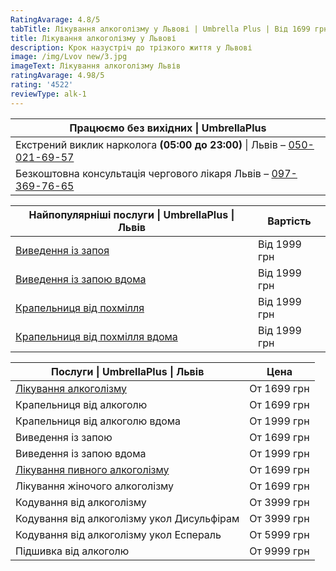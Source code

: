 ```yaml
---
RatingAvarage: 4.8/5
tabTitle: Лікування алкоголізму у Львові | Umbrella Plus | Від 1699 грн
title: Лікування алкоголізму у Львові
description: Крок назустріч до трізкого життя у Львові
image: /img/Lvov new/3.jpg
imageText: Лікування алкоголізму Львів
ratingAvarage: 4.98/5
rating: '4522'
reviewType: alk-1
---
```


| Працюємо без вихідних \| UmbrellaPlus                                                      |
| ------------------------------------------------------------------------------------------ |
| Екстрений виклик нарколога **(05:00 до 23:00)** \| Львів – [050-021-69-57](tel:0500216957) |
| Безкоштовна консультація чергового лікаря Львів – [097-369-76-65](tel:0973697665)          |

| Найпопулярніші послуги \| UmbrellaPlus \| Львів                      | Вартість     |
| -------------------------------------------------------------------- | ------------ |
| [Виведення із запоя](vivod-iz-zapoia-lvov-ua)                        | Від 1999 грн |
| [Виведення із запою вдома](Vivod-iz-zapoia-na-domy-lvіv-ua)          | Від 1999 грн |
| [Крапельниця від похмілля](Kapelnica_ot_alkogola_lvov)               | Від 1999 грн |
| [Крапельниця від похмілля вдома](Kapelnica_ot_alkogola_na-domy-lvіv) | Від 1999 грн |

| Послуги \| UmbrellaPlus \| Львів                                      | Цена        |
| --------------------------------------------------------------------- | ----------- |
| [Лікування алкоголізму](lechenie-alkogolizma-ua)                      | От 1699 грн |
| Крапельниця від алкоголю                                              | От 1699 грн |
| Крапельниця від алкоголю вдома                                        | От 1999 грн |
| Виведення із запою                                                    | От 1699 грн |
| Виведення із запою вдома                                              | От 1999 грн |
| [Лікування пивного алкоголізму](lechenie-pivnogo-alkogolizma-lviv-ua) | От 1699 грн |
| Лікування жіночого алкоголізму                                        | От 1699 грн |
| Кодування від алкоголізму                                             | От 3999 грн |
| Кодування від алкоголізму укол Дисульфірам                            | От 3999 грн |
| Кодування від алкоголізму укол Еспераль                               | От 5999 грн |
| Підшивка від алкоголю                                                 | От 9999 грн |

